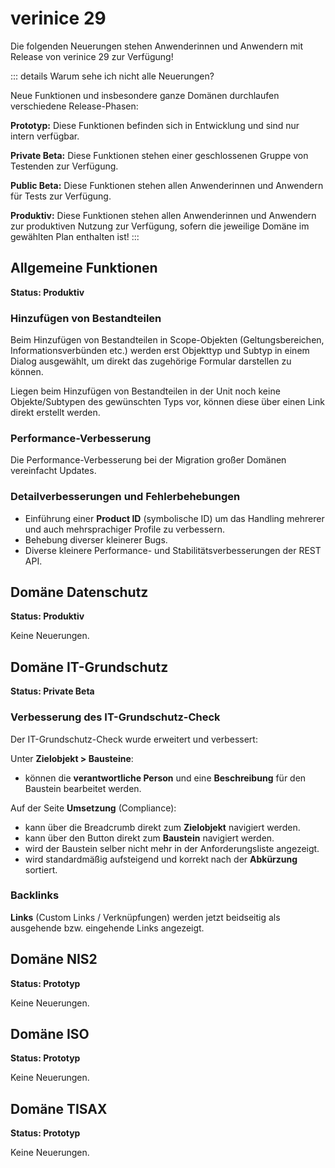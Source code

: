 # verinice 29

Die folgenden Neuerungen stehen Anwenderinnen und Anwendern mit Release von verinice 29 zur Verfügung!

::: details Warum sehe ich nicht alle Neuerungen?

Neue Funktionen und insbesondere ganze Domänen durchlaufen verschiedene Release-Phasen:

**Prototyp:** Diese Funktionen befinden sich in Entwicklung und sind nur intern verfügbar.

**Private Beta:** Diese Funktionen stehen einer geschlossenen Gruppe von Testenden zur Verfügung.

**Public Beta:** Diese Funktionen stehen allen Anwenderinnen und Anwendern für Tests zur Verfügung.

**Produktiv:** Diese Funktionen stehen allen Anwenderinnen und Anwendern zur produktiven Nutzung zur Verfügung, sofern die jeweilige Domäne im gewählten Plan enthalten ist!
:::

## Allgemeine Funktionen

**Status: Produktiv**

### Hinzufügen von Bestandteilen

Beim Hinzufügen von Bestandteilen in Scope-Objekten (Geltungsbereichen, Informationsverbünden etc.) werden erst Objekttyp und Subtyp in einem Dialog ausgewählt, um direkt das zugehörige Formular darstellen zu können.

Liegen beim Hinzufügen von Bestandteilen in der Unit noch keine Objekte/Subtypen des gewünschten Typs vor, können diese über einen Link direkt erstellt werden.

### Performance-Verbesserung

Die Performance-Verbesserung bei der Migration großer Domänen vereinfacht Updates.

### Detailverbesserungen und Fehlerbehebungen

- Einführung einer **Product ID** (symbolische ID) um das Handling mehrerer und auch mehrsprachiger Profile zu verbessern.
- Behebung diverser kleinerer Bugs.
- Diverse kleinere Performance- und Stabilitätsverbesserungen der REST API.

## Domäne Datenschutz

**Status: Produktiv**

Keine Neuerungen.

## Domäne IT-Grundschutz

**Status: Private Beta**

### Verbesserung des IT-Grundschutz-Check

Der IT-Grundschutz-Check wurde erweitert und verbessert:

Unter **Zielobjekt > Bausteine**:

- können die **verantwortliche Person** und eine **Beschreibung** für den Baustein bearbeitet werden.

Auf der Seite **Umsetzung** (Compliance):

- kann über die Breadcrumb direkt zum **Zielobjekt** navigiert werden.
- kann über den Button direkt zum **Baustein** navigiert werden.
- wird der Baustein selber nicht mehr in der Anforderungsliste angezeigt.
- wird standardmäßig aufsteigend und korrekt nach der **Abkürzung** sortiert.

### Backlinks

**Links** (Custom Links / Verknüpfungen) werden jetzt beidseitig als ausgehende bzw. eingehende Links angezeigt.

## Domäne NIS2

**Status: Prototyp**

Keine Neuerungen.

## Domäne ISO

**Status: Prototyp**

Keine Neuerungen.

## Domäne TISAX

**Status: Prototyp**

Keine Neuerungen.
